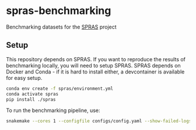 # spras-benchmarking

Benchmarking datasets for the [SPRAS](https://github.com/Reed-CompBio/spras) project

## Setup

This repository depends on SPRAS. If you want to reproduce the results of benchmarking locally,
you will need to setup SPRAS. SPRAS depends on Docker and Conda - if it is hard to install either,
a devcontainer is available for easy setup.

```sh
conda env create -f spras/environment.yml
conda activate spras
pip install ./spras
```

To run the benchmarking pipeline, use:

```sh
snakemake --cores 1 --configfile configs/config.yaml --show-failed-logs -s spras/Snakefile
```

